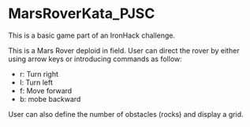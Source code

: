 # MarsRoverKata_PJSC

This is a basic game part of an IronHack challenge.

This is a Mars Rover deploid in field. User can direct the rover by either using arrow keys or introducing commands as follow:
- r: Turn right
- l: Turn left
- f: Move forward
- b: mobe backward

User can also define the number of obstacles (rocks) and display a grid.
